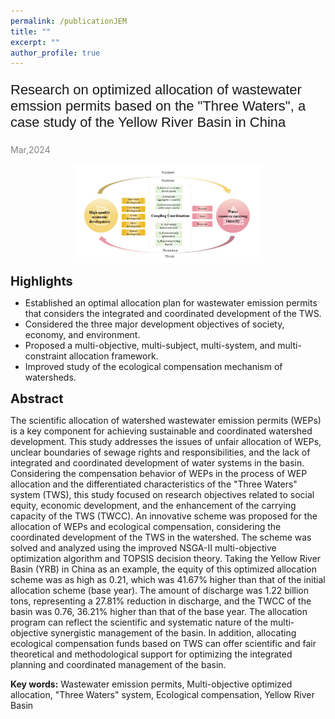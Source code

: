 ```yaml
---
permalink: /publicationJEM
title: ""
excerpt: ""
author_profile: true
---
```


<p style="font-family: 'Arial', sans-serif; font-size: 22px;">Research on optimized allocation of wastewater emssion permits based on the "Three
Waters", a case study of the Yellow River Basin in China</p>

<span style="color: grey;">Mar,2024</span>

<div align="center">
  <img src='images/highQ.png' alt="sym" width="60%">
</div>

<span style="font-size:20px;">**Highlights**</span>

- Established an optimal allocation plan for wastewater emission permits that considers the integrated and coordinated development of the TWS.
- Considered the three major development objectives of society, economy, and environment.
- Proposed a multi-objective, multi-subject, multi-system, and multi-constraint allocation framework.
- Improved study of the ecological compensation mechanism of watersheds.

<span style="font-size:20px;">**Abstract**</span>

The scientific allocation of watershed wastewater emission permits (WEPs) is a key
component for achieving sustainable and coordinated watershed development. This
study addresses the issues of unfair allocation of WEPs, unclear boundaries of sewage
rights and responsibilities, and the lack of integrated and coordinated development of
water systems in the basin. Considering the compensation behavior of WEPs in the
process of WEP allocation and the differentiated characteristics of the "Three Waters"
system (TWS), this study focused on research objectives related to social equity,
economic development, and the enhancement of the carrying capacity of the TWS
(TWCC). An innovative scheme was proposed for the allocation of WEPs and
ecological compensation, considering the coordinated development of the TWS in the
watershed. The scheme was solved and analyzed using the improved NSGA-II multi-objective optimization algorithm and TOPSIS decision theory. Taking the Yellow River
Basin (YRB) in China as an example, the equity of this optimized allocation scheme
was as high as 0.21, which was 41.67% higher than that of the initial allocation scheme
(base year). The amount of discharge was 1.22 billion tons, representing a 27.81%
reduction in discharge, and the TWCC of the basin was 0.76, 36.21% higher than that
of the base year. The allocation program can reflect the scientific and systematic
nature of the multi-objective synergistic management of the basin. In addition,
allocating ecological compensation funds based on TWS can offer scientific and fair
theoretical and methodological support for optimizing the integrated planning and
coordinated management of the basin.

**Key words:** Wastewater emission permits, Multi-objective optimized allocation, "Three Waters" system, Ecological compensation, Yellow River Basin
